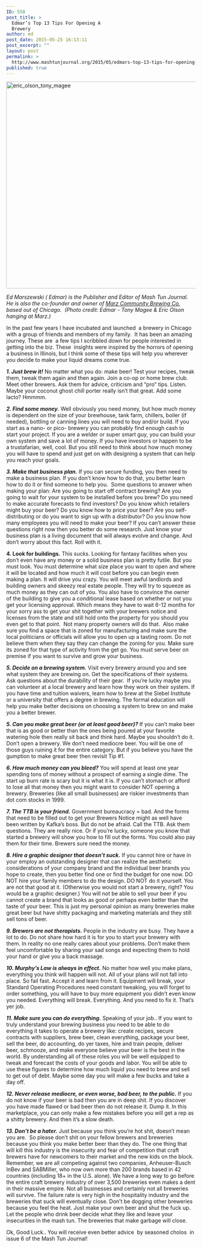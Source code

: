 ```yaml
---
ID: 558
post_title: >
  Edmar’s Top 13 Tips For Opening A
  Brewery
author: ed
post_date: 2015-05-25 16:13:11
post_excerpt: ""
layout: post
permalink: >
  http://www.mashtunjournal.org/2015/05/edmars-top-13-tips-for-opening-a-brewery/
published: true
---
```

<a href="http://www.mashtunjournal.org/2015/05/edmars-top-13-tips-for-opening-a-brewery/eric_olson_tony_magee/" rel="attachment wp-att-559"><img class="alignnone size-large wp-image-559" src="http://www.mashtunjournal.org/wp-content/uploads/2015/05/eric_olson_tony_magee-550x550.jpg" alt="eric_olson_tony_magee" width="550" height="550" /></a>

<em>Ed Marszewski ( Edmar) is the Publisher and Editor of Mash Tun Journal. He is also the co-founder and owner of <a href="http://marzbrewing.com">Marz Community Brewing Co.</a> based out of Chicago.  (Photo credit: Edmar - Tony Magee &amp; Eric Olson hanging at Marz.)</em>

In the past few years I have incubated and launched  a brewery in Chicago with a group of friends and members of my family.  It has been an amazing journey. These are  a few tips I scribbled down for people interested in getting into the biz. These  insights were inspired by the horrors of opening a business in Illinois, but I think some of these tips will help you wherever you decide to make your liquid dreams come true.

<em><strong>1. Just brew it!</strong></em>
No matter what you do: make beer! Test your recipes, tweak them, tweak them again and then again. Join a co-op or home brew club. Meet other brewers. Ask them for advice, criticism and “pro” tips. Listen. Maybe your coconut ghost chill porter really isn’t that great. Add some lacto? Hmmmm.

<strong><em>2. Find some money.</em></strong>
Well obviously you need money, but how much money is dependent on the size of your brewhouse, tank farm, chillers, boiler (if needed), bottling or canning lines you will need to buy and/or build. If you start as a nano- or pico- brewery you can probably find enough cash to start your project. If you are a welder or super smart guy, you can build your own system and save a lot of money. If you have investors or happen to be a trustafarian, well, cool. But you still need to think about how much money you will have to spend and just get on with designing a system that can help you reach your goals.

<strong><em>3. Make that business plan.</em></strong>
If you can secure funding, you then need to make a business plan. If you don’t know how to do that, you better learn how to do it or find someone to help you.  Some questions to answer when making your plan: Are you going to start off contract brewing? Are you going to wait for your system to be installed before you brew? Do you need to make accurate forecasts to find investors? Do you know which retailers might buy your beer? Do you know how to price your beer? Are you self-distributing or do you want to sign up with a distributor? Do you know how many employees you will need to make your beer? If you can’t answer these questions right now then you better do some research. Just know your business plan is a living document that will always evolve and change. And don’t worry about this fact. Roll with it.

<strong>4. Look for buildings.</strong>
This sucks. Looking for fantasy facilities when you don’t even have any money or a solid business plan is pretty futile. But you must look. You must determine what size place you want to open and where it will be located and how much it will cost before you can begin even making a plan. It will drive you crazy. You will meet awful landlords and building owners and skeezy real estate people. They will try to squeeze as much money as they can out of you. You also have to convince the owner of the building to give you a conditional lease based on whether or not you get your licensing approval. Which means they have to wait 6-12 months for your sorry ass to get your shit together with your brewers notice and licenses from the state and still hold onto the property for you should you even get to that point.  Not many property owners will do that.  Also make sure you find a space that is zoned for manufacturing and make sure the local politicians or officials will allow you to open up a tasting room. Do not believe them when they say they can change the zoning for you. Make sure its zoned for that type of activity from the get go. You must serve beer on premise if you want to survive and grow your business.

<strong><em>5. Decide on a brewing system.</em></strong>
Visit every brewery around you and see what system they are brewing on. Get the specifications of their systems.  Ask questions about the durability of their gear.  If you’re lucky maybe you can volunteer at a local brewery and learn how they work on their system. If you have time and tuition waivers, learn how to brew at the Siebel Institute or a university that offers a degree in brewing. The formal education will help you make better decisions on choosing a system to brew on and make you a better brewer.

<strong><em>5. Can you make great beer (or at least good beer)?</em></strong>
If you can’t make beer that is as good or better than the ones being poured at your favorite watering hole then really sit back and think hard. Maybe you shouldn’t do it. Don’t open a brewery. We don’t need mediocre beer. You will be one of those guys ruining it for the entire category. But if you believe you have the gumption to make great beer then revisit Tip #1.

<em><strong>6. How much money can you bleed?</strong></em>
You will spend at least one year spending tons of money without a prospect of earning a single dime. The start up burn rate is scary but it is what it is. If you can’t stomach or afford to lose all that money then you might want to consider NOT opening a brewery. Breweries (like all small businesses) are riskier investments than dot com stocks in 1999.

<em><strong>7. The TTB is your friend.</strong></em>
Government bureaucracy = bad. And the forms that need to be filled out to get your Brewers Notice might as well have been written by Kafka’s boss. But do not be afraid. Call the TTB. Ask them questions. They are really nice. Or if you’re lucky, someone you know that started a brewery will show you how to fill out the forms. You could also pay them for their time. Brewers sure need the money.

<em><strong>8. Hire a graphic designer that doesn’t suck.</strong></em>
If you cannot hire or have in your employ an outstanding designer that can realize the aesthetic considerations of your company brand and the individual beer brands you hope to create, then you better find one or find the budget for one now. DO NOT hire your family members to do the design. DO NOT do it yourself. You are not that good at it. (Otherwise you would not start a brewery, right? You would be a graphic designer.) You will not be able to sell your beer if you cannot create a brand that looks as good or perhaps even better than the taste of your beer. This is just my personal opinion as many breweries make great beer but have shitty packaging and marketing materials and they still sell tons of beer.

<strong><em>9. Brewers are not therapists.</em></strong>
People in the industry are busy. They have a lot to do. Do not share how hard it is for you to start your brewery with them. In reality no one really cares about your problems. Don’t make them feel uncomfortable by sharing your sad songs and expecting them to hold your hand or give you a back massage.

<strong><em>10. Murphy’s Law is always in effect.</em></strong>
No matter how well you make plans, everything you think will happen will not. All of your plans will not fall into place. So fail fast. Accept it and learn from it. Equipment will break, your Standard Operating Procedures need constant tweaking, you will forget to order something, you will have to buy more equipment you didn’t even know you needed. Everything will break. Everything. And you need to fix it. That’s yer job.

<strong><em>11. Make sure you can do everything.</em></strong>
Speaking of your job.. If you want to truly understand your brewing business you need to be able to do everything it takes to operate a brewery like: create recipes, secure contracts with suppliers, brew beer, clean everything, package your beer, sell the beer, do accounting, do yer taxes, hire and train people, deliver beer, schmooze, and make everyone believe your beer is the best in the world. By understanding all of these roles you will be well equipped to tweak and forecast the costs of your goods and labor. You will be able to use these figures to determine how much liquid you need to brew and sell to get out of debt. Maybe some day you will make a few bucks and take a day off.

<strong><em>12. Never release mediocre, or even worse, bad beer, to the public.</em></strong>
If you do not know if your beer is bad then you are in deep shit. If you discover you have made flawed or bad beer then do not release it. Dump it. In this marketplace, you can only make a few mistakes before you will get a rep as a shitty brewery. And then it’s a slow death.

<strong><em>13. Don’t be a hater.</em></strong>
Just because you think you’re hot shit, doesn’t mean you are.  So please don’t shit on your fellow brewers and breweries because you think you make better beer than they do. The one thing that will kill this industry is the insecurity and fear of competition that craft brewers have for newcomers to their market and the new kids on the block. Remember, we are all competing against two companies, Anheuser-Busch InBev and SABMiller, who now own more than 200 brands based in 42 countries (including 18+ in the U.S. alone). We have a long way to go before the entire craft brewery industry of over 3,500 breweries even makes a dent in their massive empire. Not all businesses and certainly not all breweries will survive. The failure rate is very high in the hospitality industry and the breweries that suck will eventually close. Don’t be dogging other breweries because you feel the heat. Just make your own beer and shut the fuck up. Let the people who drink beer decide what they like and leave your insecurities in the mash tun. The breweries that make garbage will close.

Ok, Good Luck.. You will receive even better advice  by seasoned cholos  in issue 6 of the Mash Tun Journal!